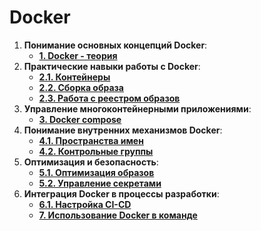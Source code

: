   

# Docker

1. **Понимание основных концепций Docker**:
    - **[1. Docker - теория](4.%20Tools/Docker/1.%20Docker%20-%20теория.md)**
2. **Практические навыки работы с Docker**:
    - **[2.1. Контейнеры](4.%20Tools/Docker/2.1.%20Контейнеры.md)**
    - **[2.2. Сборка образа](4.%20Tools/Docker/2.2.%20Сборка%20образа.md)**
    - **[2.3. Работа с реестром образов](4.%20Tools/Docker/2.3.%20Работа%20с%20реестром%20образов.md)**
3. **Управление многоконтейнерными приложениями**:
    - **[3. Docker compose](4.%20Tools/Docker/3.%20Docker%20compose.md)**
4. **Понимание внутренних механизмов Docker**:
    - **[4.1. Пространства имен](4.%20Tools/Docker/4.1.%20Пространства%20имен.md)**
    - **[4.2. Контрольные группы](4.%20Tools/Docker/4.2.%20Контрольные%20группы.md)**
5. **Оптимизация и безопасность**:
    - **[5.1. Оптимизация образов](4.%20Tools/Docker/5.1.%20Оптимизация%20образов.md)**
    - **[5.2. Управление секретами](4.%20Tools/Docker/5.2.%20Управление%20секретами.md)**
6. **Интеграция Docker в процессы разработки**:
    - **[6.1. Настройка CI-CD](4.%20Tools/Docker/6.1.%20Настройка%20CI-CD.md)**
    - **[7. Использование Docker в команде](4.%20Tools/Docker/7.%20Использование%20Docker%20в%20команде.md)**
